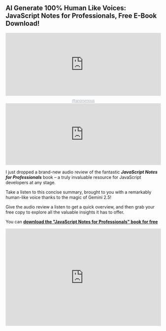 ## AI Generate 100% Human Like Voices: JavaScript Notes for Professionals, Free E-Book Download!

<div style="height: 228px; width: 100%;"><iframe src="https://audio.com/embed/audio/1830219948751842?theme=image"
    style="display:block; border-radius: 1px; border: none; height: 204px; width: 100%;"></iframe><a href='https://audio.com/' style="text-align: center; display: block; color: #A4ABB6; font-size: 12px; font-family: sans-serif; line-height: 16px; margin-top: 8px; overflow: hidden; white-space: nowrap; text-overflow: ellipsis;">@anonymous</a></div>


<embed src="https://jmp.sh/220dQ0jn" type="audio/mpeg" controls="true" loop="false" autostart="true" width="100%" height="200">


I just dropped a brand-new audio review of the fantastic ***JavaScript Notes for Professionals*** book – a truly invaluable resource for JavaScript developers at any stage.

Take a listen to this concise summary, brought to you with a remarkably human-like voice thanks to the magic of Gemini 2.5!

Give the audio review a listen to get a quick overview, and then grab your free copy to explore all the valuable insights it has to offer.

You can <a href="https://agunechembaekene.wordpress.com/wp-content/uploads/2025/04/javascript-notes-for-professionals.pdf" target="_blank">**download the "JavaScript Notes for Professionals" book for free**</a>


<iframe width="100%" height="315" src="https://www.youtube.com/embed/DaCPAyCPcMg?si=4C0I-NWRndH3VfiY" title="YouTube video player" frameborder="0" allow="accelerometer; autoplay; clipboard-write; encrypted-media; gyroscope; picture-in-picture; web-share" referrerpolicy="strict-origin-when-cross-origin" allowfullscreen></iframe>
